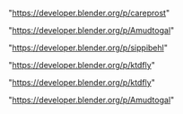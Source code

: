 "https://developer.blender.org/p/careprost"

"https://developer.blender.org/p/Amudtogal"

"https://developer.blender.org/p/sippibehl"

"https://developer.blender.org/p/ktdfly"

 
"https://developer.blender.org/p/ktdfly"


"https://developer.blender.org/p/Amudtogal"


 
